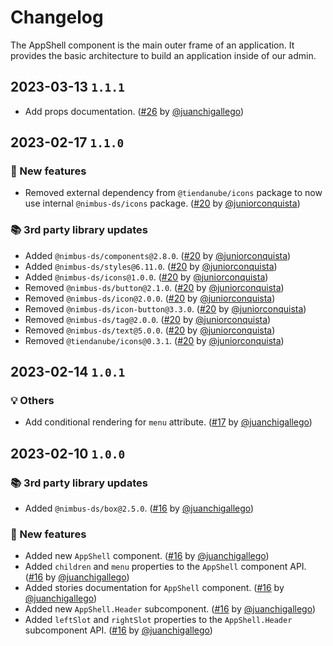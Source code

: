 # Changelog

The AppShell component is the main outer frame of an application. It provides the basic architecture to build an application inside of our admin.

## 2023-03-13 `1.1.1`

- Add props documentation. ([#26](https://github.com/TiendaNube/nimbus-patterns/pull/26) by [@juanchigallego](https://github.com/juanchigallego))

## 2023-02-17 `1.1.0`

### 🎉 New features

- Removed external dependency from `@tiendanube/icons` package to now use internal `@nimbus-ds/icons` package. ([#20](https://github.com/TiendaNube/nimbus-patterns/pull/20) by [@juniorconquista](https://github.com/juniorconquista))

### 📚 3rd party library updates

- Added `@nimbus-ds/components@2.8.0`. ([#20](https://github.com/TiendaNube/nimbus-patterns/pull/20) by [@juniorconquista](https://github.com/juniorconquista))
- Added `@nimbus-ds/styles@6.11.0`. ([#20](https://github.com/TiendaNube/nimbus-patterns/pull/20) by [@juniorconquista](https://github.com/juniorconquista))
- Added `@nimbus-ds/icons@1.0.0`. ([#20](https://github.com/TiendaNube/nimbus-patterns/pull/20) by [@juniorconquista](https://github.com/juniorconquista))
- Removed `@nimbus-ds/button@2.1.0`. ([#20](https://github.com/TiendaNube/nimbus-patterns/pull/20) by [@juniorconquista](https://github.com/juniorconquista))
- Removed `@nimbus-ds/icon@2.0.0`. ([#20](https://github.com/TiendaNube/nimbus-patterns/pull/20) by [@juniorconquista](https://github.com/juniorconquista))
- Removed `@nimbus-ds/icon-button@3.3.0`. ([#20](https://github.com/TiendaNube/nimbus-patterns/pull/20) by [@juniorconquista](https://github.com/juniorconquista))
- Removed `@nimbus-ds/tag@2.0.0`. ([#20](https://github.com/TiendaNube/nimbus-patterns/pull/20) by [@juniorconquista](https://github.com/juniorconquista))
- Removed `@nimbus-ds/text@5.0.0`. ([#20](https://github.com/TiendaNube/nimbus-patterns/pull/20) by [@juniorconquista](https://github.com/juniorconquista))
- Removed `@tiendanube/icons@0.3.1`. ([#20](https://github.com/TiendaNube/nimbus-patterns/pull/20) by [@juniorconquista](https://github.com/juniorconquista))

## 2023-02-14 `1.0.1`

### 💡 Others

- Add conditional rendering for `menu` attribute. ([#17](https://github.com/TiendaNube/nimbus-patterns/pull/17) by [@juanchigallego](https://github.com/juanchigallego))

## 2023-02-10 `1.0.0`

### 📚 3rd party library updates

- Added `@nimbus-ds/box@2.5.0`. ([#16](https://github.com/TiendaNube/nimbus-patterns/pull/16) by [@juanchigallego](https://github.com/juanchigallego))

### 🎉 New features

- Added new `AppShell` component. ([#16](https://github.com/TiendaNube/nimbus-patterns/pull/16) by [@juanchigallego](https://github.com/juanchigallego))
- Added `children` and `menu` properties to the `AppShell` component API. ([#16](https://github.com/TiendaNube/nimbus-patterns/pull/16) by [@juanchigallego](https://github.com/juanchigallego))
- Added stories documentation for `AppShell` component. ([#16](https://github.com/TiendaNube/nimbus-patterns/pull/16) by [@juanchigallego](https://github.com/juanchigallego))
- Added new `AppShell.Header` subcomponent. ([#16](https://github.com/TiendaNube/nimbus-patterns/pull/16) by [@juanchigallego](https://github.com/juanchigallego))
- Added `leftSlot` and `rightSlot` properties to the `AppShell.Header` subcomponent API. ([#16](https://github.com/TiendaNube/nimbus-patterns/pull/16) by [@juanchigallego](https://github.com/juanchigallego))
